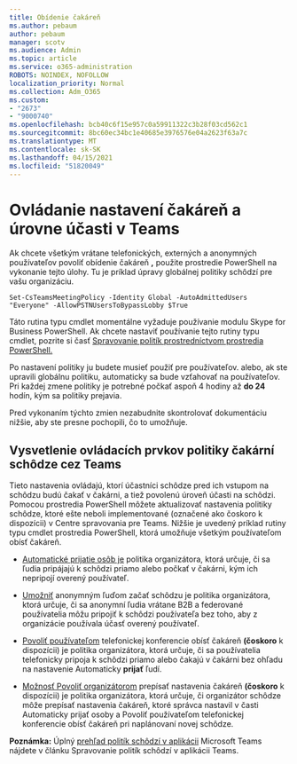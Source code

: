 ```yaml
---
title: Obídenie čakáreň
ms.author: pebaum
author: pebaum
manager: scotv
ms.audience: Admin
ms.topic: article
ms.service: o365-administration
ROBOTS: NOINDEX, NOFOLLOW
localization_priority: Normal
ms.collection: Adm_O365
ms.custom:
- "2673"
- "9000740"
ms.openlocfilehash: bcb40c6f15e957c0a59911322c3b28f03cd562c1
ms.sourcegitcommit: 8bc60ec34bc1e40685e3976576e04a2623f63a7c
ms.translationtype: MT
ms.contentlocale: sk-SK
ms.lasthandoff: 04/15/2021
ms.locfileid: "51820049"
---
```

# <a name="control-lobby-settings-and-level-of-participation-in-teams"></a>Ovládanie nastavení čakáreň a úrovne účasti v Teams

Ak chcete všetkým vrátane telefonických, externých a anonymných používateľov povoliť obídenie čakáreň **,** použite prostredie PowerShell na vykonanie tejto úlohy. Tu je príklad úpravy globálnej politiky schôdzí pre vašu organizáciu.

`Set-CsTeamsMeetingPolicy -Identity Global -AutoAdmittedUsers "Everyone" -AllowPSTNUsersToBypassLobby $True`

Táto rutina typu cmdlet momentálne vyžaduje používanie modulu Skype for Business PowerShell. Ak chcete nastaviť používanie tejto rutiny typu cmdlet, pozrite si časť [Spravovanie politík prostredníctvom prostredia PowerShell.](https://docs.microsoft.com/microsoftteams/teams-powershell-overview#managing-policies-via-powershell)

Po nastavení politiky ju budete musieť použiť pre používateľov. alebo, ak ste upravili globálnu politiku, automaticky sa bude vzťahovať na používateľov. Pri každej zmene politiky je potrebné počkať aspoň 4 hodiny až **do 24** hodín, kým sa politiky prejavia. 

Pred vykonaním týchto zmien nezabudnite skontrolovať dokumentáciu nižšie, aby ste presne pochopili, čo to umožňuje.


## <a name="understanding-teams-meeting-lobby-policy-controls"></a>Vysvetlenie ovládacích prvkov politiky čakární schôdze cez Teams

Tieto nastavenia ovládajú, ktorí účastníci schôdze pred ich vstupom na schôdzu budú čakať v čakárni, a tiež povolenú úroveň účasti na schôdzi. Pomocou prostredia PowerShell môžete aktualizovať nastavenia politiky schôdze, ktoré ešte neboli implementované (označené ako čoskoro k dispozícii) v Centre spravovania pre Teams. Nižšie je uvedený príklad rutiny typu cmdlet prostredia PowerShell, ktorá umožňuje všetkým používateľom obísť čakáreň.

- [Automatické prijatie osôb je](https://docs.microsoft.com/microsoftteams/meeting-policies-in-teams#automatically-admit-people) politika organizátora, ktorá určuje, či sa ľudia pripájajú k schôdzi priamo alebo počkať v čakárni, kým ich nepripojí overený používateľ.

- [Umožniť](https://docs.microsoft.com/microsoftteams/meeting-policies-in-teams#allow-anonymous-people-to-start-a-meeting) anonymným ľuďom začať schôdzu je politika organizátora, ktorá určuje, či sa anonymní ľudia vrátane B2B a federované používatelia môžu pripojiť k schôdzi používateľa bez toho, aby z organizácie používala účasť overený používateľ.

- [Povoliť používateľom](https://docs.microsoft.com/microsoftteams/meeting-policies-in-teams#allow-dial-in-users-to-bypass-the-lobby-coming-soon) telefonickej konferencie obísť čakáreň **(čoskoro** k dispozícii) je politika organizátora, ktorá určuje, či sa používatelia telefonicky pripoja k schôdzi priamo alebo čakajú v čakárni bez ohľadu na nastavenie Automaticky **prijať** ľudí.

- [Možnosť Povoliť organizátorom](https://docs.microsoft.com/microsoftteams/meeting-policies-in-teams#allow-organizers-to-override-lobby-settings-coming-soon) prepísať nastavenia čakáreň **(čoskoro** k dispozícii) je politika organizátora, ktorá  určuje,  či organizátor schôdze môže prepísať nastavenia čakáreň, ktoré správca nastavil v časti Automaticky prijať osoby a Povoliť používateľom telefonickej konferencie obísť čakáreň pri naplánovaní novej schôdze.

**Poznámka:** Úplný [prehľad politík schôdzí v aplikácii](https://docs.microsoft.com/microsoftteams/meeting-policies-in-teams) Microsoft Teams nájdete v článku Spravovanie politík schôdzí v aplikácii Teams.
